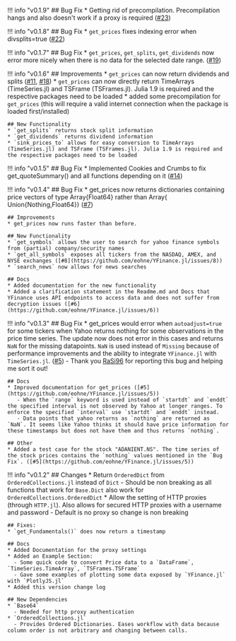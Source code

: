 !!! info "v0.1.9"
    ## Bug Fix
    * Getting rid of precompilation. Precompilation hangs and also doesn't work if a proxy is required ([#23](https://github.com/eohne/YFinance.jl/issues/23))


!!! info "v0.1.8"
    ## Bug Fix
    * `get_prices` fixes indexing error when divsplits=true ([#22](https://github.com/eohne/YFinance.jl/issues/22))

!!! info "v0.1.7"
    ## Bug Fix
    * `get_prices`, `get_splits`, `get_dividends` now error more nicely when there is no data for the selected date range. ([#19](https://github.com/eohne/YFinance.jl/issues/19))

!!! info "v0.1.6"
    ## Improvements
    * `get_prices` can now return dividends and splits ([#11](https://github.com/eohne/YFinance.jl/issues/11), [#18](https://github.com/eohne/YFinance.jl/issues/18))
    * `get_prices` can now directly return TimeArrays (TimeSeries.jl) and TSFrame (TSFrames.jl). Julia 1.9 is required and the respective packages need to be loaded
    * added some precompilation for `get_prices` (this will require a valid internet connection when the package is loaded first/installed)

    ## New Functionality
    * `get_splits` returns stock split information
    * `get_dividends` returns dividend information
    * `sink_prices_to` allows for easy conversion to TimeArrays (TimeSeries.jl) and TSFrame (TSFrames.jl). Julia 1.9 is required and the respective packages need to be loaded

!!! info "v0.1.5"
    ## Bug Fix
    * Implemented Cookies and Crumbs to fix get_quoteSummary() and all functions depending on it ([#14](https://github.com/eohne/YFinance.jl/issues/14)) 
    

!!! info "v0.1.4"
    ## Bug Fix
    * get_prices now returns dictionaries containing price vectors of type Array{Float64} rather than Array{ Union{Nothing,Float64}} ([#7](https://github.com/eohne/YFinance.jl/issues/7)) 
    
    ## Improvements
    * get_prices now runs faster than before.

    ## New Functionality
    * `get_symbols` allows the user to search for yahoo finance symbols from (partial) company/security names
    * `get_all_symbols` exposes all tickers from the NASDAQ, AMEX, and NYSE exchanges ([#8](https://github.com/eohne/YFinance.jl/issues/8))
    * `search_news` now allows for news searches

    ## Docs
    * Added documentation for the new functionality
    * Added a clarification statement in the Readme.md and Docs that YFinance uses API endpoints to access data and does not suffer from decryption issues ([#6](https://github.com/eohne/YFinance.jl/issues/6))


!!! info "v0.1.3"
    ## Bug Fix
    * get_prices would error when `autoadjust=true` for some tickers when Yahoo returns nothing for some observations in the price time series. The update now does not error in this cases and returns `NaN` for the missing datapoints. `NaN` is used instead of `Missing` because of performance improvements and the ability to integrate `YFinance.jl` with `TimeSeries.jl`. ([#5](https://github.com/eohne/YFinance.jl/issues/5)) 
       - Thank you [RaSi96](https://github.com/RaSi96) for reporting this bug and helping me sort it out!

    ## Docs
    * Improved documentation for get_prices ([#5](https://github.com/eohne/YFinance.jl/issues/5))
       - When the `range` keyword is used instead of `startdt` and `enddt` the specified interval is not observed by Yahoo at longer ranges. To enforce the specified `interval` use `startdt` and `enddt` instead. 
       - Data points that yahoo returns as `nothing` are returned as `NaN`. It seems like Yahoo thinks it should have price information for these timestamps but does not have them and thus returns `nothing`.

    ## Other
    * Added a test case for the stock "ADANIENT.NS". The time series of the stock prices contains the `nothing` values mentioned in the `Bug Fix`. ([#5](https://github.com/eohne/YFinance.jl/issues/5))


!!! info "v0.1.2"
    ## Changes
    * Return `OrderedDict` from `OrderedCollections.jl` instead of `Dict`
      - Should be non breaking as all functions that work for `Base.Dict` also work for `OrderedCollections.OrderedDict`
    * Allow the setting of HTTP proxies (through `HTTP.jl`). Also allows for secured HTTP proxies with a username and password
      - Default is no proxy so change is non breaking
      
    ## Fixes:
    * `get_Fundamentals()` does now return a timestamp

    ## Docs
    * Added Documentation for the proxy settings
    * Added an Example Section:
      - Some quick code to convert Price data to a `DataFrame`, `TimeSeries.TimeArray`, `TSFrames.TSFrame`
      - Gave some examples of plotting some data exposed by `YFinance.jl` with `PlotlyJS.jl`
    * Added this version change log

    ## New Dependencies
    * `Base64`
      - Needed for http proxy authentication
    * `OrderedCollections.jl`
      - Provides Ordered Dictionaries. Eases workflow with data because column order is not arbitrary and changing between calls.
